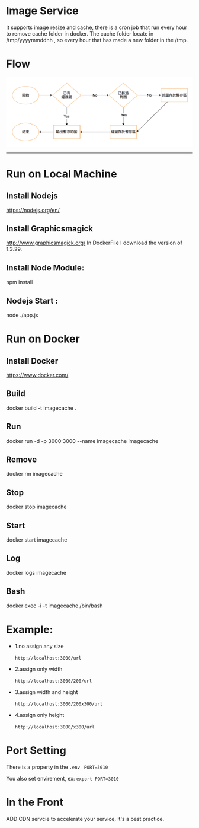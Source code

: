 # Image Service
It supports image resize and cache, there is a cron job that run every hour to remove cache folder in docker.
The cache folder locate in /tmp/yyyymmddhh , so every hour that has made a new folder in the /tmp.
# Flow
![Flow](imageCacheflow.png?raw=true)

---------------------------------------

# Run on Local Machine
## Install Nodejs
https://nodejs.org/en/

## Install Graphicsmagick
http://www.graphicsmagick.org/
In DockerFile I download the version of 1.3.29.

## Install Node Module:
npm install

## Nodejs Start :
node ./app.js

# Run on Docker
## Install Docker
https://www.docker.com/

## Build
docker build -t imagecache .
## Run
docker run -d -p 3000:3000 --name imagecache imagecache
## Remove
docker rm imagecache
## Stop
docker stop imagecache
## Start
docker start imagecache
## Log
docker logs imagecache
## Bash
docker exec -i -t imagecache /bin/bash

# Example:
* 1.no assign any size 

  `http://localhost:3000/url`

* 2.assign only width
  
  `http://localhost:3000/200/url`

* 3.assign width and height
  
  `http://localhost:3000/200x300/url`

* 4.assign only height
  
  `http://localhost:3000/x300/url`

# Port Setting
There is a property in the `.env `
`PORT=3010`

You also set envirement, ex:
`export PORT=3010`

# In the Front
ADD CDN servcie to accelerate your service, it's a best practice.